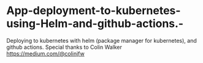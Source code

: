 # App-deployment-to-kubernetes-using-Helm-and-github-actions.-
Deploying to kubernetes with helm (package manager for kubernetes), and github actions. 
Special thanks to Colin Walker
https://medium.com/@colinjfw
